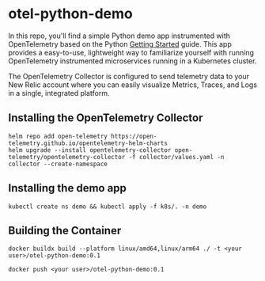 # otel-python-demo
In this repo, you'll find a simple Python demo app instrumented with OpenTelemetry based on the Python [Getting Started](https://opentelemetry.io/docs/languages/python/getting-started/) guide.  This app provides a easy-to-use, lightweight way to familiarize yourself with running OpenTelemetry instrumented microservices running in a Kubernetes cluster.  

The OpenTelemetry Collector is configured to send telemetry data to your New Relic account where you can easily visualize Metrics, Traces, and Logs in a single, integrated platform.

## Installing the OpenTelemetry Collector

```
helm repo add open-telemetry https://open-telemetry.github.io/opentelemetry-helm-charts
helm upgrade --install opentelemetry-collector open-telemetry/opentelemetry-collector -f collector/values.yaml -n collector --create-namespace
```

## Installing the demo app

```
kubectl create ns demo && kubectl apply -f k8s/. -n demo
```

## Building the Container

```
docker buildx build --platform linux/amd64,linux/arm64 ./ -t <your user>/otel-python-demo:0.1
```

```
docker push <your user>/otel-python-demo:0.1
```